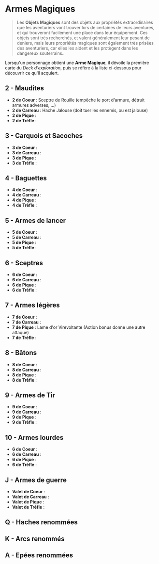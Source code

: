 # Armes Magiques

> Les **Objets Magiques** sont des objets aux propriétés extraordinaires que les aventuriers vont trouver lors de certaines de leurs aventures, et qui trouveront facilement une place dans leur équipement. Ces objets sont très recherchés, et valent généralement leur pesant de deniers, mais leurs propriétés magiques sont également très prisées des aventuriers, car elles les aident et les protègent dans les dangereux souterrains..

Lorsqu'un personnage obtient une **Arme Magique**, il dévoile la première carte du _Deck d'exploration_, puis se réfère à la liste ci-dessous pour découvrir ce qu'il acquiert.

## 2 - Maudites

* **2 de Coeur** : Sceptre de Rouille (empêche le port d'armure, détruit armures adverses, ...)
* **2 de Carreau** : Hache Jalouse (doit tuer les ennemis, ou est jalouse)
* **2 de Pique** :
* **2 de Trèfle** :

## 3 - Carquois et Sacoches

* **3 de Coeur** :
* **3 de Carreau** :
* **3 de Pique** :
* **3 de Trèfle** :

## 4 - Baguettes

* **4 de Coeur** :
* **4 de Carreau** :
* **4 de Pique** :
* **4 de Trèfle** :

## 5 - Armes de lancer

* **5 de Coeur** :
* **5 de Carreau** :
* **5 de Pique** :
* **5 de Trèfle** :

## 6 - Sceptres

* **6 de Coeur** :
* **6 de Carreau** :
* **6 de Pique** :
* **6 de Trèfle** :

## 7 - Armes légères

* **7 de Coeur** :
* **7 de Carreau** :
* **7 de Pique** : Lame d'or Virevoltante (Action bonus donne une autre attaque)
* **7 de Trèfle** :

## 8 - Bâtons

* **8 de Coeur** :
* **8 de Carreau** :
* **8 de Pique** :
* **8 de Trèfle** :

## 9 - Armes de Tir

* **9 de Coeur** :
* **9 de Carreau** :
* **9 de Pique** :
* **9 de Trèfle** :

## 10 - Armes lourdes

* **6 de Coeur** :
* **6 de Carreau** :
* **6 de Pique** :
* **6 de Trèfle** :

## J - Armes de guerre

* **Valet de Coeur** :
* **Valet de Carreau** :
* **Valet de Pique** :
* **Valet de Trèfle** :

## Q - Haches renommées

## K - Arcs renommés

## A - Epées renommées
